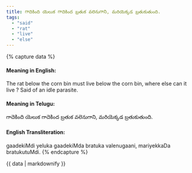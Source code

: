 ```yaml
---
title: గాదెకింది యెలుక గాదెకింద బ్రతుక వలెనుగాని, మరియెక్కడ బ్రతుకుతుంది.
tags:
  - "said"
  - "rat"
  - "live"
  - "else"
---
```


{% capture data %}
#### Meaning in English:
The rat below the corn bin must live below the corn bin, where else can it live ?
Said of an idle parasite.

#### Meaning in Telugu:
గాదెకింది యెలుక గాదెకింద బ్రతుక వలెనుగాని, మరియెక్కడ బ్రతుకుతుంది.

#### English Transliteration:
gaadekiMdi yeluka gaadekiMda bratuka valenugaani, mariyekkaDa bratukutuMdi.
{% endcapture %}

{{ data | markdownify }}

